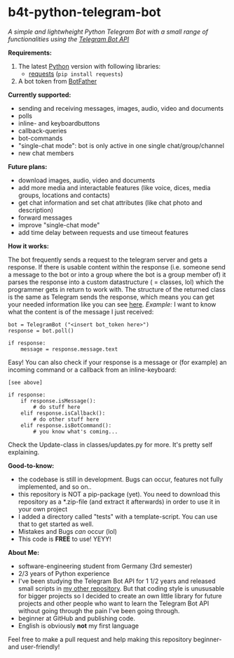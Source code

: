 # b4t-python-telegram-bot
*A simple and lightwheight Python Telegram Bot with a small range of functionalities using the [Telegram Bot API](https://core.telegram.org/bots/api)*

**Requirements:**

1. The latest [Python](https://www.python.org/downloads/) version with following libraries:
	 - [requests](https://pypi.org/project/requests/) (`pip install requests`)
2. A bot token from [BotFather](https://core.telegram.org/bots#6-botfather)

**Currently supported:**

 - sending and receiving messages, images, audio, video and documents
 - polls
 - inline- and keyboardbuttons
 - callback-queries
 - bot-commands
 - "single-chat mode": bot is only active in one single chat/group/channel
 - new chat members

**Future plans:**

 - download images, audio, video and documents
 - add more media and interactable features (like voice, dices, media groups, locations and contacts)
 - get chat information and set chat attributes (like chat photo and description)
 - forward messages
 - improve "single-chat mode"
 - add time delay between requests and use timeout features

**How it works:**

The bot frequently sends a request to the telegram server and gets a response. If there is usable content within the response (i.e. someone send a message to the bot or into a group where the bot is a group member of) it parses the response into a custom datastructure ( = classes, lol) which the programmer gets in return to work with. The structure of the returned class is the same as Telegram sends the response, which means you can get your needed information like you can see [here](https://core.telegram.org/bots/api#update).
*Example:* I want to know what the content is of the message I just received:

    bot = TelegramBot ("<insert bot_token here>")
    response = bot.poll()
    
    if response:    
	    message = response.message.text

Easy! You can also check if your response is a message or (for example) an incoming command or a callback from an inline-keyboard:

    [see above]
    
    if response:    
	    if response.isMessage():
		    # do stuff here
		elif response.isCallback():
			# do other stuff here
		elif response.isBotCommand():
			# you know what's coming...

Check the Update-class in classes/updates.py for more. It's pretty self explaining.

**Good-to-know:**

 - the codebase is still in development. Bugs can occur, features not fully implemented, and so on..
 - this repository is NOT a pip-package (yet). You need to download this repository as a *.zip-file (and extract it afterwards) in order to use it in your own project
 - I added a directory called "tests" with a template-script. You can use that to get started as well.
 - Mistakes and Bugs *can* occur (lol)
 - This code is **FREE** to use! YEYY!

**About Me:**

 - software-engineering student from Germany (3rd semester)
 - 2/3 years of Python experience
 - I've been studying the Telegram Bot API for 1 1/2 years and released small scripts in [my other repository](https://github.com/brain4tech/telegram-bot-api-scripts). But that coding style is unususable for bigger projects so I decided to create an own little library for future projects and other people who want to learn the Telegram Bot API without going through the pain I've been going through.
 - beginner at GitHub and publishing code.
 - English is obviously **not** my first language

Feel free to make a pull request and help making this repository beginner- and user-friendly!
